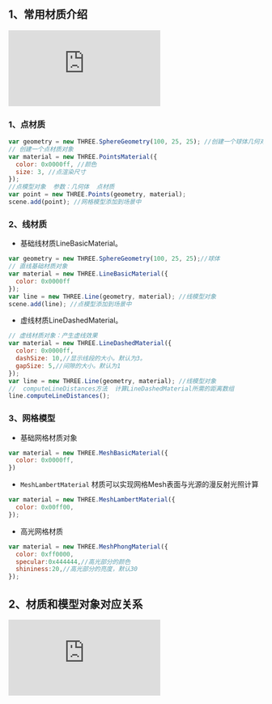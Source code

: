 ## 1、常用材质介绍
<embed src="http://www.yanhuangxueyuan.com/upload/threejs25%E6%9D%90%E8%B4%A8Material.svg">

### 1、点材质
```js
var geometry = new THREE.SphereGeometry(100, 25, 25); //创建一个球体几何对象
// 创建一个点材质对象
var material = new THREE.PointsMaterial({
  color: 0x0000ff, //颜色
  size: 3, //点渲染尺寸
});
//点模型对象  参数：几何体  点材质
var point = new THREE.Points(geometry, material);
scene.add(point); //网格模型添加到场景中
```
### 2、线材质
+ 基础线材质LineBasicMaterial。
```js
var geometry = new THREE.SphereGeometry(100, 25, 25);//球体
// 直线基础材质对象
var material = new THREE.LineBasicMaterial({
  color: 0x0000ff
});
var line = new THREE.Line(geometry, material); //线模型对象
scene.add(line); //点模型添加到场景中
```
+ 虚线材质LineDashedMaterial。
```js
// 虚线材质对象：产生虚线效果
var material = new THREE.LineDashedMaterial({
  color: 0x0000ff,
  dashSize: 10,//显示线段的大小。默认为3。
  gapSize: 5,//间隙的大小。默认为1
});
var line = new THREE.Line(geometry, material); //线模型对象
//  computeLineDistances方法  计算LineDashedMaterial所需的距离数组
line.computeLineDistances();
```
### 3、网格模型
+ 基础网格材质对象
```js
var material = new THREE.MeshBasicMaterial({
  color: 0x0000ff,
})
```
+ `MeshLambertMaterial` 材质可以实现网格Mesh表面与光源的漫反射光照计算
```js
var material = new THREE.MeshLambertMaterial({
  color: 0x00ff00,
});
```
+ 高光网格材质
```js
var material = new THREE.MeshPhongMaterial({
  color: 0xff0000,
  specular:0x444444,//高光部分的颜色
  shininess:20,//高光部分的亮度，默认30
});
```
## 2、材质和模型对象对应关系
<embed src="http://www.yanhuangxueyuan.com/upload/threejs25%E6%9D%90%E8%B4%A8%E5%92%8C%E6%A8%A1%E5%9E%8B%E5%AF%B9%E5%BA%94%E5%85%B3%E7%B3%BB.svg">